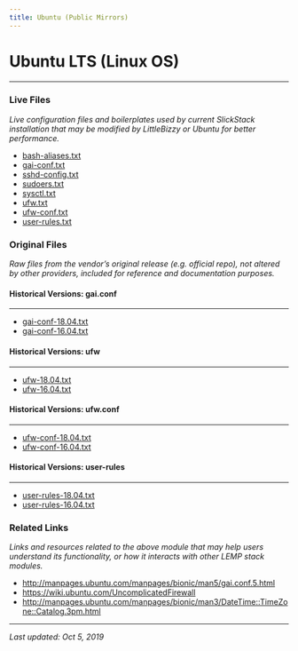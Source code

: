 ```yaml
---
title: Ubuntu (Public Mirrors)
---
```


# Ubuntu LTS (Linux OS)

----

### Live Files

*Live configuration files and boilerplates used by current SlickStack installation that may be modified by LittleBizzy or Ubuntu for better performance.*

* <a href="bash-aliases.txt">bash-aliases.txt</a>
* <a href="gai-conf.txt">gai-conf.txt</a>
* <a href="sshd-config.txt">sshd-config.txt</a>
* <a href="sudoers.txt">sudoers.txt</a>
* <a href="sysctl.txt">sysctl.txt</a>
* <a href="ufw.txt">ufw.txt</a>
* <a href="ufw-conf.txt">ufw-conf.txt</a>
* <a href="user-rules.txt">user-rules.txt</a>

### Original Files

*Raw files from the vendor’s original release (e.g. official repo), not altered by other providers, included for reference and documentation purposes.*

#### Historical Versions: gai.conf

----

* <a href="gai-conf-18.04.txt">gai-conf-18.04.txt</a>
* <a href="gai-conf-16.04.txt">gai-conf-16.04.txt</a>

#### Historical Versions: ufw

----

* <a href="ufw-18.04.txt">ufw-18.04.txt</a>
* <a href="ufw-16.04.txt">ufw-16.04.txt</a>

#### Historical Versions: ufw.conf

----

* <a href="ufw-conf-18.04.txt">ufw-conf-18.04.txt</a>
* <a href="ufw-conf-16.04.txt">ufw-conf-16.04.txt</a>

#### Historical Versions: user-rules

----

* <a href="user-rules-18.04.txt">user-rules-18.04.txt</a>
* <a href="user-rules-16.04.txt">user-rules-16.04.txt</a>

### Related Links

*Links and resources related to the above module that may help users understand its functionality, or how it interacts with other LEMP stack modules.*

* <a href="http://manpages.ubuntu.com/manpages/bionic/man5/gai.conf.5.html">http://manpages.ubuntu.com/manpages/bionic/man5/gai.conf.5.html</a>
* <a href="https://wiki.ubuntu.com/UncomplicatedFirewall">https://wiki.ubuntu.com/UncomplicatedFirewall</a>
* http://manpages.ubuntu.com/manpages/bionic/man3/DateTime::TimeZone::Catalog.3pm.html



----

*Last updated: Oct 5, 2019*
